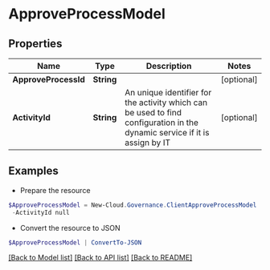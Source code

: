 # ApproveProcessModel
## Properties

Name | Type | Description | Notes
------------ | ------------- | ------------- | -------------
**ApproveProcessId** | **String** |  | [optional] 
**ActivityId** | **String** | An unique identifier for the activity which can be used to find configuration in the dynamic service if it is assign by IT | [optional] 

## Examples

- Prepare the resource
```powershell
$ApproveProcessModel = New-Cloud.Governance.ClientApproveProcessModel  -ApproveProcessId null `
 -ActivityId null
```

- Convert the resource to JSON
```powershell
$ApproveProcessModel | ConvertTo-JSON
```

[[Back to Model list]](../README.md#documentation-for-models) [[Back to API list]](../README.md#documentation-for-api-endpoints) [[Back to README]](../README.md)

